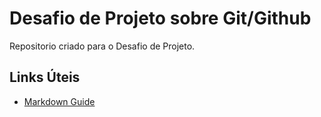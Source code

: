 # Desafio de Projeto sobre Git/Github
Repositorio criado para o Desafio de Projeto.

## Links Úteis
- [Markdown Guide](https://www.markdownguide.org/)
